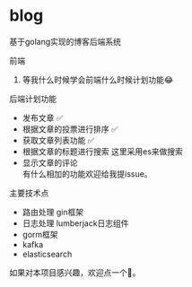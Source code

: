 # blog
基于golang实现的博客后端系统

前端
1. 等我什么时候学会前端什么时候计划功能😂

后端计划功能
- 发布文章 ✅
- 根据文章的投票进行排序 ✅
- 获取文章列表功能 ✅
- 根据文章的标题进行搜索 这里采用es来做搜索
- 显示文章的评论  
有什么相加的功能欢迎给我提issue。

主要技术点
- 路由处理 gin框架
- 日志处理 lumberjack日志组件
- gorm框架
- kafka
- elasticsearch

如果对本项目感兴趣，欢迎点一个🌟。